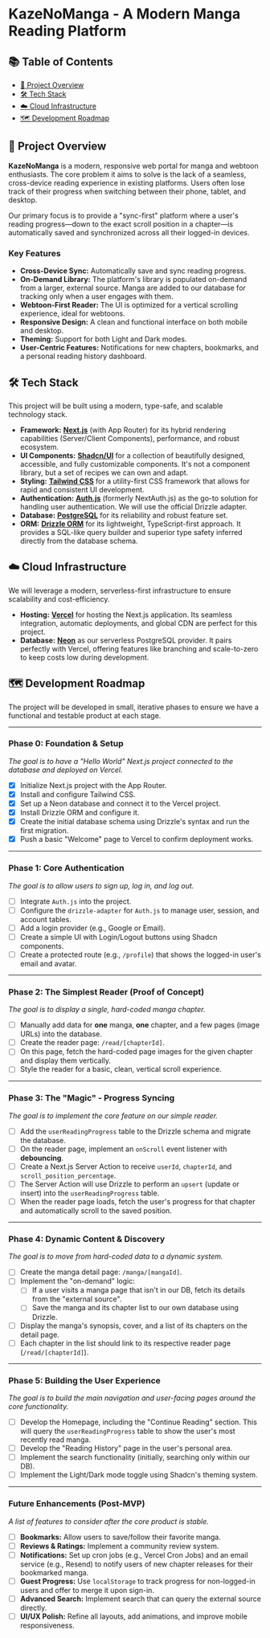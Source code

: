# KazeNoManga - A Modern Manga Reading Platform

## 📚 Table of Contents

- [🚀 Project Overview](#-project-overview)
- [🛠️ Tech Stack](#-tech-stack)
- [☁️ Cloud Infrastructure](#-cloud-infrastructure)
- [🗺️ Development Roadmap](#-development-roadmap)

## 🚀 Project Overview

**KazeNoManga** is a modern, responsive web portal for manga and webtoon enthusiasts. The core problem it aims to solve is the lack of a seamless, cross-device reading experience in existing platforms. Users often lose track of their progress when switching between their phone, tablet, and desktop.

Our primary focus is to provide a "sync-first" platform where a user's reading progress—down to the exact scroll position in a chapter—is automatically saved and synchronized across all their logged-in devices.

### Key Features

*   **Cross-Device Sync:** Automatically save and sync reading progress.
*   **On-Demand Library:** The platform's library is populated on-demand from a larger, external source. Manga are added to our database for tracking only when a user engages with them.
*   **Webtoon-First Reader:** The UI is optimized for a vertical scrolling experience, ideal for webtoons.
*   **Responsive Design:** A clean and functional interface on both mobile and desktop.
*   **Theming:** Support for both Light and Dark modes.
*   **User-Centric Features:** Notifications for new chapters, bookmarks, and a personal reading history dashboard.

## 🛠️ Tech Stack

This project will be built using a modern, type-safe, and scalable technology stack.

*   **Framework:** [**Next.js**](https://nextjs.org/) (with App Router) for its hybrid rendering capabilities (Server/Client Components), performance, and robust ecosystem.
*   **UI Components:** [**Shadcn/UI**](https://ui.shadcn.com/) for a collection of beautifully designed, accessible, and fully customizable components. It's not a component library, but a set of recipes we can own and adapt.
*   **Styling:** [**Tailwind CSS**](https://tailwindcss.com/) for a utility-first CSS framework that allows for rapid and consistent UI development.
*   **Authentication:** [**Auth.js**](https://authjs.dev/) (formerly NextAuth.js) as the go-to solution for handling user authentication. We will use the official Drizzle adapter.
*   **Database:** [**PostgreSQL**](https://www.postgresql.org/) for its reliability and robust feature set.
*   **ORM:** [**Drizzle ORM**](https://orm.drizzle.team/) for its lightweight, TypeScript-first approach. It provides a SQL-like query builder and superior type safety inferred directly from the database schema.

## ☁️ Cloud Infrastructure

We will leverage a modern, serverless-first infrastructure to ensure scalability and cost-efficiency.

*   **Hosting:** [**Vercel**](https://vercel.com/) for hosting the Next.js application. Its seamless integration, automatic deployments, and global CDN are perfect for this project.
*   **Database:** [**Neon**](https://neon.tech/) as our serverless PostgreSQL provider. It pairs perfectly with Vercel, offering features like branching and scale-to-zero to keep costs low during development.

## 🗺️ Development Roadmap

The project will be developed in small, iterative phases to ensure we have a functional and testable product at each stage.

---

### **Phase 0: Foundation & Setup**
*The goal is to have a "Hello World" Next.js project connected to the database and deployed on Vercel.*
- [X] Initialize Next.js project with the App Router.
- [X] Install and configure Tailwind CSS.
- [X] Set up a Neon database and connect it to the Vercel project.
- [X] Install Drizzle ORM and configure it.
- [X] Create the initial database schema using Drizzle's syntax and run the first migration.
- [X] Push a basic "Welcome" page to Vercel to confirm deployment works.

---

### **Phase 1: Core Authentication**
*The goal is to allow users to sign up, log in, and log out.*
- [ ] Integrate `Auth.js` into the project.
- [ ] Configure the `drizzle-adapter` for `Auth.js` to manage user, session, and account tables.
- [ ] Add a login provider (e.g., Google or Email).
- [ ] Create a simple UI with Login/Logout buttons using Shadcn components.
- [ ] Create a protected route (e.g., `/profile`) that shows the logged-in user's email and avatar.

---

### **Phase 2: The Simplest Reader (Proof of Concept)**
*The goal is to display a single, hard-coded manga chapter.*
- [ ] Manually add data for **one** manga, **one** chapter, and a few pages (image URLs) into the database.
- [ ] Create the reader page: `/read/[chapterId]`.
- [ ] On this page, fetch the hard-coded page images for the given chapter and display them vertically.
- [ ] Style the reader for a basic, clean, vertical scroll experience.

---

### **Phase 3: The "Magic" - Progress Syncing**
*The goal is to implement the core feature on our simple reader.*
- [ ] Add the `userReadingProgress` table to the Drizzle schema and migrate the database.
- [ ] On the reader page, implement an `onScroll` event listener with **debouncing**.
- [ ] Create a Next.js Server Action to receive `userId`, `chapterId`, and `scroll_position_percentage`.
- [ ] The Server Action will use Drizzle to perform an `upsert` (update or insert) into the `userReadingProgress` table.
- [ ] When the reader page loads, fetch the user's progress for that chapter and automatically scroll to the saved position.

---

### **Phase 4: Dynamic Content & Discovery**
*The goal is to move from hard-coded data to a dynamic system.*
- [ ] Create the manga detail page: `/manga/[mangaId]`.
- [ ] Implement the "on-demand" logic:
    - [ ] If a user visits a manga page that isn't in our DB, fetch its details from the "external source".
    - [ ] Save the manga and its chapter list to our own database using Drizzle.
- [ ] Display the manga's synopsis, cover, and a list of its chapters on the detail page.
- [ ] Each chapter in the list should link to its respective reader page (`/read/[chapterId]`).

---

### **Phase 5: Building the User Experience**
*The goal is to build the main navigation and user-facing pages around the core functionality.*
- [ ] Develop the Homepage, including the "Continue Reading" section. This will query the `userReadingProgress` table to show the user's most recently read manga.
- [ ] Develop the "Reading History" page in the user's personal area.
- [ ] Implement the search functionality (initially, searching only within our DB).
- [ ] Implement the Light/Dark mode toggle using Shadcn's theming system.

---

### **Future Enhancements (Post-MVP)**
*A list of features to consider after the core product is stable.*
- [ ] **Bookmarks:** Allow users to save/follow their favorite manga.
- [ ] **Reviews & Ratings:** Implement a community review system.
- [ ] **Notifications:** Set up cron jobs (e.g., Vercel Cron Jobs) and an email service (e.g., Resend) to notify users of new chapter releases for their bookmarked manga.
- [ ] **Guest Progress:** Use `localStorage` to track progress for non-logged-in users and offer to merge it upon sign-in.
- [ ] **Advanced Search:** Implement search that can query the external source directly.
- [ ] **UI/UX Polish:** Refine all layouts, add animations, and improve mobile responsiveness.

